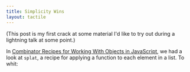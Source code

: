 ```yaml
---
title: Simplicity Wins
layout: tactile
---
```


(This post is my first crack at some material I'd like to try out during a lightning talk at some point.)

In [Combinator Recipes for Working With Objects in JavaScript](/2012/12/01/combinators-in-js.html), we had a look at `splat`, a recipe for applying a function to each element in a list. To whit:
